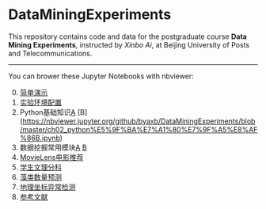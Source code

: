 # DataMiningExperiments


This repository contains code and data for the postgraduate course **Data Mining Experiments**, instructed by *Xinbo Ai*, at Beijing University of Posts and Telecommunications.

---

You can brower these Jupyter Notebooks with nbviewer:

0. [简单演示](https://nbviewer.jupyter.org/github/byaxb/DataMiningExperiments/blob/master/ch00_%E7%AE%80%E5%8D%95%E6%BC%94%E7%A4%BA.ipynb)  
1. [实验环境配置](https://nbviewer.jupyter.org/github/byaxb/DataMiningExperiments/blob/master/ch01_%E5%AE%9E%E9%AA%8C%E7%8E%AF%E5%A2%83%E9%85%8D%E7%BD%AE.ipynb)  
2. Python基础知识[A](https://nbviewer.jupyter.org/github/byaxb/DataMiningExperiments/blob/master/ch02_python%E5%9F%BA%E7%A1%80%E7%9F%A5%E8%AF%86A.ipynb)
[B]
(https://nbviewer.jupyter.org/github/byaxb/DataMiningExperiments/blob/master/ch02_python%E5%9F%BA%E7%A1%80%E7%9F%A5%E8%AF%86B.ipynb)   
3. 数据挖掘常用模块[A](https://nbviewer.jupyter.org/github/byaxb/DataMiningExperiments/blob/master/ch03_%E6%95%B0%E6%8D%AE%E6%8C%96%E6%8E%98%E5%B8%B8%E7%94%A8%E6%A8%A1%E5%9D%97A.ipynb)
[B](https://nbviewer.jupyter.org/github/byaxb/DataMiningExperiments/blob/master/ch03_%E6%95%B0%E6%8D%AE%E6%8C%96%E6%8E%98%E5%B8%B8%E7%94%A8%E6%A8%A1%E5%9D%97B.ipynb)    
4. [MovieLens电影推荐](https://nbviewer.jupyter.org/github/byaxb/DataMiningExperiments/blob/master/ch04_MovieLens%E7%94%B5%E5%BD%B1%E6%8E%A8%E8%8D%90.ipynb)  
5. [学生文理分科](https://nbviewer.jupyter.org/github/byaxb/DataMiningExperiments/blob/master/ch05_%E5%AD%A6%E7%94%9F%E6%96%87%E7%90%86%E5%88%86%E7%A7%91.ipynb)  
6. [藻类数量预测](https://nbviewer.jupyter.org/github/byaxb/DataMiningExperiments/blob/master/ch06_%E8%97%BB%E7%B1%BB%E6%95%B0%E9%87%8F%E9%A2%84%E6%B5%8B.ipynb)  
7. [地理坐标异常检测](https://nbviewer.jupyter.org/github/byaxb/DataMiningExperiments/blob/master/ch07_%E5%9C%B0%E7%90%86%E5%9D%90%E6%A0%87%E5%BC%82%E5%B8%B8%E6%A3%80%E6%B5%8B.ipynb)  
8. [参考文献](https://nbviewer.jupyter.org/github/byaxb/DataMiningExperiments/blob/master/ch08_%E5%8F%82%E8%80%83%E6%96%87%E7%8C%AE.ipynb)
